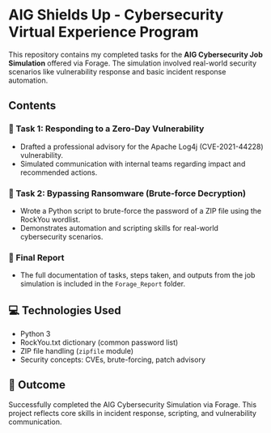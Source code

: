 # AIG Shields Up - Cybersecurity Virtual Experience Program

This repository contains my completed tasks for the **AIG Cybersecurity Job Simulation** offered via Forage. The simulation involved real-world security scenarios like vulnerability response and basic incident response automation.

## Contents

### 🔐 Task 1: Responding to a Zero-Day Vulnerability
- Drafted a professional advisory for the Apache Log4j (CVE-2021-44228) vulnerability.
- Simulated communication with internal teams regarding impact and recommended actions.

### 🧩 Task 2: Bypassing Ransomware (Brute-force Decryption)
- Wrote a Python script to brute-force the password of a ZIP file using the RockYou wordlist.
- Demonstrates automation and scripting skills for real-world cybersecurity scenarios.

### 📄 Final Report
- The full documentation of tasks, steps taken, and outputs from the job simulation is included in the `Forage_Report` folder.

## 💻 Technologies Used
- Python 3
- RockYou.txt dictionary (common password list)
- ZIP file handling (`zipfile` module)
- Security concepts: CVEs, brute-forcing, patch advisory

## 🏁 Outcome
Successfully completed the AIG Cybersecurity Simulation via Forage. This project reflects core skills in incident response, scripting, and vulnerability communication.